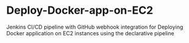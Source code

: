 # Deploy-Docker-app-on-EC2
Jenkins CI/CD pipeline with GitHub webhook integration for Deploying Docker application on EC2 instances using the declarative pipeline
